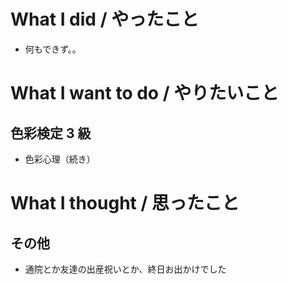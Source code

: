 # What I did / やったこと
- 何もできず。。

# What I want to do / やりたいこと
## 色彩検定 3 級
- 色彩心理（続き）

# What I thought / 思ったこと
## その他
- 通院とか友達の出産祝いとか、終日お出かけでした
